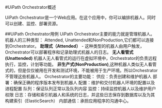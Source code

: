 #UiPath Orchestrator概述

UiPath Orchestrator是一个Web应用。在这个应用中，你可以编排机器人。同时可以创建、监控、部署资源。

##UiPath Orchestrator用例
UiPath Orchestrator主要的能力就是管理机器人。机器人的三种类型： Attended, Unattended和NonProduction,它们都可以连接到Orchestrator。
**助理式（Attended）** - 这种类型的机器人由用户触发，Orchestrator可以部署程序和记录助理式机器人的日志。
**无人看管式\(Unattended\)** 机器人无人看管式的运行在虚拟环境中，Orchestrator的负责远程执行，监控，计划等功能。
**非生产式\(NonProduction\)**,这种机器人类似无人看管式的，但是仅仅被用在开发和测试环境，不能被用于生产环境。所以Orchestrator不管理这些机器人。
Orchestrator的主要功能：
供应：负责创建和维护机器人
部署：确保正确的程序版本发布到机器人
配置：维护和交付机器人环境的配置以及进程配置
队列：保证队列正常以及队列内容
监控：持续监控机器人以及维护用户权限
日志：存储和索引机器人和系统的日志，并这些日志保存到数据库以及为其构建索引（ElasticSearch）
内部通信：承担应用程序的沟通中心。


